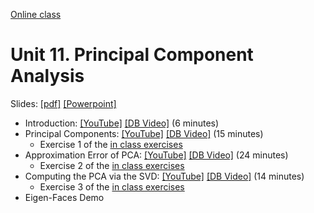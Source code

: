 [Online class](../../online_class.md) 

# Unit 11.  Principal Component Analysis

Slides:  [[pdf]](../../lectures/Lect11_PCA.pdf)  [[Powerpoint]](../../lectures/Lect11_PCA.pptx) 

* Introduction: [[YouTube]](https://youtu.be/enZI6oNlCw0) [[DB Video]](https://www.dropbox.com/s/wxq63ymaa2w7nmh/Intro.mp4) (6 minutes)    
* Principal Components: [[YouTube]](https://youtu.be/Wr4rWVJX-P48) [[DB Video]](https://www.dropbox.com/s/gxfyhbcw3zm885y/PC.mp4) (15 minutes)    
    * Exercise 1 of the [in class exercises](../pca_inclass.ipynb)
* Approximation Error of PCA: [[YouTube]](https://youtu.be/_bme-k2R6Ss) [[DB Video]](https://www.dropbox.com/s/k54o1x7iqtfm76a/Approx.mp4) (24 minutes)       
    * Exercise 2 of the [in class exercises](../pca_inclass.ipynb)
* Computing the PCA via the SVD: [[YouTube]](https://youtu.be/O5djQVTz68o) [[DB Video]](https://www.dropbox.com/s/n7ff7m0ch3q4w4v/SVD.mp4) (14 minutes)       
    * Exercise 3 of the [in class exercises](../pca_inclass.ipynb)
* Eigen-Faces Demo

